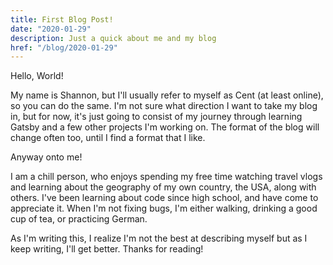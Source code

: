 ```yaml
---
title: First Blog Post!
date: "2020-01-29"
description: Just a quick about me and my blog
href: "/blog/2020-01-29"
---
```

Hello, World!

My name is Shannon, but I'll usually refer to myself as Cent (at least online), so you can do the same. I'm not sure what direction I want to take my blog in, but for now, it's just going to consist of my journey through learning Gatsby and a few other projects I'm working on. The format of the blog will change often too, until I find a format that I like.

Anyway onto me!

I am a chill person, who enjoys spending my free time watching travel vlogs and learning about the geography of my own country, the USA, along with others. I've been learning about code since high school, and have come to appreciate it. When I'm not fixing bugs, I'm either walking, drinking a good cup of tea, or practicing German.

As I'm writing this, I realize I'm not the best at describing myself but as I keep writing, I'll get better. Thanks for reading!